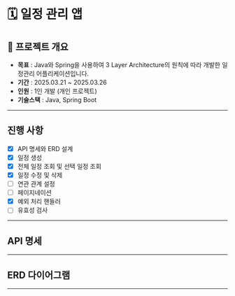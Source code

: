 # 🗓️ 일정 관리 앱
 

## 📌 프로젝트 개요
- **목표** : Java와 Spring을 사용하여 3 Layer Architecture의 원칙에 따라 개발한 일정관리 어플리케이션입니다.
- **기간** : 2025.03.21 ~ 2025.03.26
- **인원** : 1인 개발 (개인 프로젝트)
- **기술스택** : Java, Spring Boot

---

## 진행 사항
- [x] API 명세와 ERD 설계
- [x] 일정 생성
- [x] 전체 일정 조회 및 선택 일정 조회
- [x] 일정 수정 및 삭제
- [ ] 연관 관계 설정
- [ ] 페이지네이션
- [x] 예외 처리 핸들러
- [ ] 유효성 검사

---

## API 명세


---

## ERD 다이어그램

---
